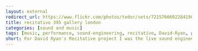 ```yaml
---
layout: external
redirect_url: https://www.flickr.com/photos/tedor/sets/72157666022841901
title: recitativo 395 gallery london
categories: [sound and music]
tags: [music, performance, sound-engineering, recitativo, David-Ryan, photography]
short: For David Ryan's Recitative project I was the live sound engineer and the photographer.
---
```

